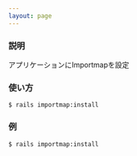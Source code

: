```yaml
---
layout: page
---
```


### 説明

アプリケーションにImportmapを設定

### 使い方

    $ rails importmap:install

### 例

    $ rails importmap:install
